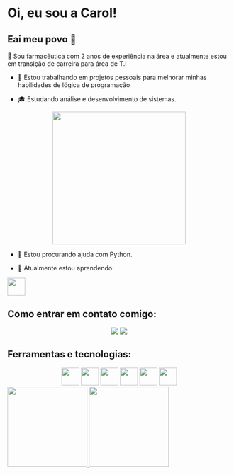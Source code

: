 
# Oi, eu sou a Carol! 
## Eai meu povo 👋

💼 Sou farmacêutica com 2 anos de experiência na área e atualmente estou em transição de carreira para área de T.I



- 🔭 Estou trabalhando em projetos pessoais para melhorar minhas habilidades de lógica de programação

- 🎓 Estudando análise e desenvolvimento de sistemas.
 <div align="center">
  <img src="https://media1.tenor.com/m/GOj9ZF_-ZOcAAAAC/cat.gif" width="300" heigth="300" />
</div>

- 🤔 Estou procurando ajuda com Python. 

- 🌱 Atualmente estou aprendendo:

<img src="https://cdn.jsdelivr.net/gh/devicons/devicon@latest/icons/nextjs/nextjs-original.svg" width="40" heigth="40" />



## Como entrar em contato comigo:
<div align="center">
<a href="https://instagram.com/biispocarol" target="_blank"><img loading="lazy" src="https://img.shields.io/badge/-Instagram-%23E4405F?style=for-the-badge&logo=instagram&logoColor=white" target="_blank"></a>
<img loading="lazy" src="https://img.shields.io/badge/-LinkedIn-%230077B5?style=for-the-badge&logo=linkedin&logoColor=white" target="_blank"></a>   
</div>









          
## Ferramentas e tecnologias: 

<div align="center">
 
  <img src="https://cdn.jsdelivr.net/gh/devicons/devicon@latest/icons/javascript/javascript-original.svg" width="40" heigth="40" />
            
  <img src="https://cdn.jsdelivr.net/gh/devicons/devicon@latest/icons/react/react-original.svg" width="40" heigth="40" />
          
  <img src="https://cdn.jsdelivr.net/gh/devicons/devicon@latest/icons/git/git-original.svg" width="40" heigth="40" />
  
  <img src="https://cdn.jsdelivr.net/gh/devicons/devicon@latest/icons/azuresqldatabase/azuresqldatabase-original.svg" width="40" heigth="40" />
  
  <img src="https://cdn.jsdelivr.net/gh/devicons/devicon@latest/icons/html5/html5-original.svg" width="40" heigth="40" />
  
  <img src="https://cdn.jsdelivr.net/gh/devicons/devicon@latest/icons/fastapi/fastapi-original.svg"  width="40" heigth="40"/>
           
</div>
   
<div>
<a href="https://github.com/carolinabispo">
<img loading="lazy" height="180em" src="https://github-readme-stats.vercel.app/api/top-langs/?username=carolinabispo&layout=compact&langs_count=7&theme=dracula"/>
<img loading="lazy" height="180em" src="https://github-readme-stats.vercel.app/api?username=carolinabispo&show_icons=true&theme=dracula&include_all_commits=true&count_private=true"/>
</div




